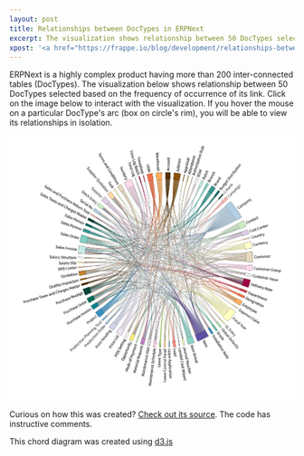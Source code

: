 ```yaml
---
layout: post
title: Relationships between DocTypes in ERPNext
excerpt: The visualization shows relationship between 50 DocTypes selected based on the frequency of occurrence of its link
xpost: '<a href="https://frappe.io/blog/development/relationships-between-doctypes-in-erpnext" target="_blank">Frappé Blog</a>'
---
```



ERPNext is a highly complex product having more than 200 inter-connected tables (DocTypes). The visualization below shows relationship between 50 DocTypes selected based on the frequency of occurrence of its link. Click on the image below to interact with the visualization. If you hover the mouse on a particular DocType's arc (box on circle's rim), you will be able to view its relationships in isolation.

<a href="https://bl.ocks.org/anandpdoshi/raw/5124686/" target="_blank" class="no-underline">
	<img src="/assets/images/201X/relationships-between-doctypes.png" alt="Click on this image to interact">
</a>

Curious on how this was created? <a href="https://gist.github.com/anandpdoshi/5124686#file-erpnext_links-js" target="_blank">Check out its source</a>. The code has instructive comments.

This chord diagram was created using <a href="http://d3js.org" target="_blank">d3.js</a>


